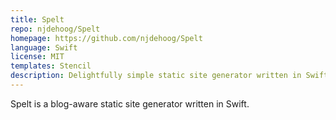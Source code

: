 ```yaml
---
title: Spelt
repo: njdehoog/Spelt
homepage: https://github.com/njdehoog/Spelt
language: Swift
license: MIT
templates: Stencil
description: Delightfully simple static site generator written in Swift.
---
```


Spelt is a blog-aware static site generator written in Swift.